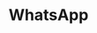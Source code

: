 ---
title: WhatsApp
icon: fa6-brands:whatsapp
url: https://wa.me/56951264969?text=Hola%20Fabrizio%2C%20me%20gustar%C3%ADa%20conversar%20sobre%20una%20oportunidad
---